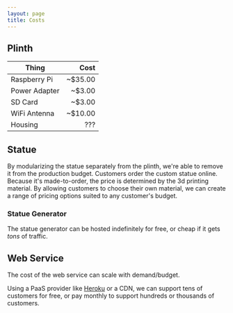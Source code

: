 ```yaml
---
layout: page
title: Costs
---
```


## Plinth

Thing  |  Cost
-------|------:
Raspberry Pi  |  ~$35.00
Power Adapter  |  ~$3.00
SD Card  |  ~$3.00
WiFi Antenna  |  ~$10.00
Housing  |  ???

## Statue

By modularizing the statue separately from the plinth, we're able to remove it from the production budget. Customers order the custom statue online. Because it's made-to-order, the price is determined by the 3d printing material. By allowing customers to choose their own material, we can create a range of pricing options suited to any customer's budget.

### Statue Generator

The statue generator can be hosted indefinitely for free, or cheap if it gets *tons* of traffic.

## Web Service

The cost of the web service can scale with demand/budget.

Using a PaaS provider like [Heroku](http://heroku.com) or a CDN, we can support tens of customers for free, or pay monthly to support hundreds or thousands of customers.
